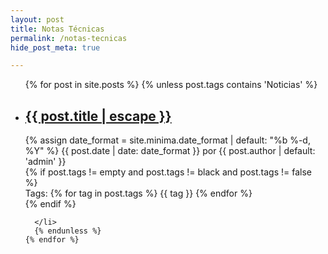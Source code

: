 ```yaml
---
layout: post
title: Notas Técnicas
permalink: /notas-tecnicas
hide_post_meta: true

---
```

  <ul class="post-list">
    {% for post in site.posts %}
      {% unless post.tags contains 'Noticias' %}
      <li>
        <h2>
          <a class="post-link" href="{{ post.url | relative_url }}">{{ post.title | escape }}</a>
        </h2>
        <div class="post-meta">
            <div>
                {% assign date_format = site.minima.date_format | default: "%b %-d, %Y" %}
                <span class="post-meta">{{ post.date | date: date_format }} por {{ post.author | default: 'admin' }}</span>
            </div>
            {% if post.tags != empty and post.tags != black and post.tags != false %}
            <div>
                <span>Tags: </span>
                {% for tag in post.tags %}
                <span>{{ tag }} </span>
                {% endfor %}
            </div>
            {% endif %}
        </div>

      </li>
      {% endunless %}
    {% endfor %}
  </ul>

